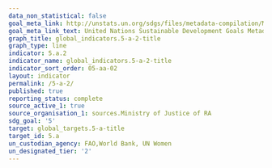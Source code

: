 ```yaml
---
data_non_statistical: false
goal_meta_link: http://unstats.un.org/sdgs/files/metadata-compilation/Metadata-Goal-5.pdf
goal_meta_link_text: United Nations Sustainable Development Goals Metadata (pdf 634kB)
graph_title: global_indicators.5-a-2-title
graph_type: line
indicator: 5.a.2
indicator_name: global_indicators.5-a-2-title
indicator_sort_order: 05-aa-02
layout: indicator
permalink: /5-a-2/
published: true
reporting_status: complete
source_active_1: true
source_organisation_1: sources.Ministry of Justice of RA
sdg_goal: '5'
target: global_targets.5-a-title
target_id: 5.a
un_custodian_agency: FAO,World Bank, UN Women
un_designated_tier: '2'
---
```

